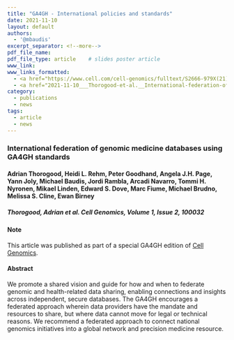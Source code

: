 ```yaml
---
title: "GA4GH - International policies and standards"
date: 2021-11-10
layout: default
authors:
  - '@mbaudis'
excerpt_separator: <!--more-->
pdf_file_name:
pdf_file_type: article    # slides poster article
www_link:
www_links_formatted:
  - <a href="https://www.cell.com/cell-genomics/fulltext/S2666-979X(21)00039-2" target="_blank">[Cell Genomics]</a>
  - <a href="2021-11-10___Thorogood-et-al.__International-federation-of-genomic-medicine-databases-using-GA4GH-standards__Cell-Genomics.pdf" target="_blank">[Article PDF]</a>
category:
  - publications
  - news
tags:
  - article
  - news
---
```


### International federation of genomic medicine databases using GA4GH standards

#### Adrian Thorogood, Heidi L. Rehm, Peter Goodhand, Angela J.H. Page, Yann Joly, Michael Baudis, Jordi Rambla, Arcadi Navarro, Tommi H. Nyronen, Mikael Linden, Edward S. Dove, Marc Fiume, Michael Brudno, Melissa S. Cline, Ewan Birney

##### Thorogood, Adrian et al. Cell Genomics, Volume 1, Issue 2, 100032

#### Note

This article was published as part of a special GA4GH edition of [Cell Genomics](https://www.cell.com/cell-genomics/issue?pii=S2666-979X(21)X0003-1).

<!--more-->

#### Abstract

We promote a shared vision and guide for how and when to federate genomic and health-related data sharing, enabling connections and insights across independent, secure databases. The GA4GH encourages a federated approach wherein data providers have the mandate and resources to share, but where data cannot move for legal or technical reasons. We recommend a federated approach to connect national genomics initiatives into a global network and precision medicine resource.
